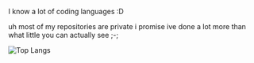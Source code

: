 I know a lot of coding languages :D

uh most of my repositories are private i promise ive done a lot more than what little you can actually see ;-;

![Top Langs](https://github-readme-stats.vercel.app/api/top-langs/?username=superkitty1549&langs_count=11)
